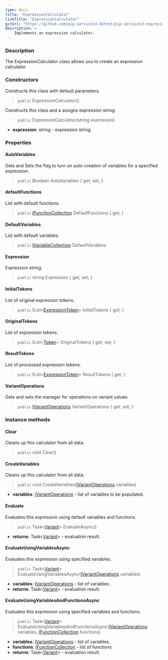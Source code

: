 ```yaml
---
type: docs
title: "ExpressionCalculator"
linkTitle: "ExpressionCalculator"
gitUrl: "https://github.com/pip-services3-dotnet/pip-services3-expressions-dotnet"
description: > 
    Implements an expression calculator.
---
```


### Description
The ExpressionCalculator class allows you to create an expression calculator.

### Constructors

Constructs this class with default parameters.
> `public` ExpressionCalculator()

Constructs this class and a assigns expression string.

> `public` ExpressionCalculator(string expression)

- **expression**: string - expression string.


### Properties

#### AutoVariables
Gets and Sets the flag to turn on auto-creation of variables for a specified expression.

> `public` Boolean AutoVariables { get; set; }

#### defaultFunctions
List with default functions.

> `public` [IFunctionCollection](../functions/ifunction_collection) DefaultFunctions { get; }

#### DefaultVariables
List with default variables.
> `public` [IVariableCollection](../variables/ivariable_collection) DefaultVariables

#### Expression
Expression string.

> `public` string Expression { get; set; }

#### InitialTokens
List of original expression tokens.
> `public` IList<[ExpressionToken](../parsers/expression_token)> InitialTokens { get; }

#### OriginalTokens
List of expression tokens.

> `public` IList<[Token](../../tokenizers/token)> OriginalTokens { get; set; }


#### ResultTokens
List of processed expression tokens.
> `public` IList<[ExpressionToken](../parsers/expression_token)> ResultTokens { get; }

#### VariantOperations
Gets and sets the manager for operations on variant values.

> `public` [IVariantOperations](../../variants/ivariant_operations) VariantOperations { get; set; }


### Instance methods

#### Clear
Cleans up this calculator from all data.
> `public` void Clear()


#### CreateVariables
Cleans up this calculator from all data.
> `public` void CreateVariables([IVariantOperations](../../variants/ivariant_operations) variables)

- **variables**: [IVariantOperations](../../variants/ivariant_operations) - list of variables to be populated.

#### Evaluate
Evaluates this expression using default variables and functions.

> `public` Task<[Variant](../../variants/variant)> EvaluateAsync()

- **returns**: Task<[Variant](../../variants/variant)> - evaluation result.

#### EvaluateUsingVariablesAsync
Evaluates this expression using specified variables.

> `public` Task<[Variant](../../variants/variant)> EvaluateUsingVariablesAsync([IVariantOperations](../../variants/ivariant_operations) variables)

- **variables**: [IVariantOperations](../../variants/ivariant_operations) - list of variables.
- **returns**: Task<[Variant](../../variants/variant)> - evaluation result.

#### EvaluateUsingVariablesAndFunctionsAsync
Evaluates this expression using specified variables and functions.

> `public` Task<[Variant](../../variants/variant)> EvaluateUsingVariablesAndFunctionsAsync([IVariantOperations](../../variants/ivariant_operations) variables, [IFunctionCollection](../functions/ifunction_collection) functions)

- **variables**: [IVariantOperations](../../variants/ivariant_operations) - list of variables.
- **functions**: [IFunctionCollection](../functions/ifunction_collection) - list of functions
- **returns**: Task<[Variant](../../variants/variant)> - evaluation result.

